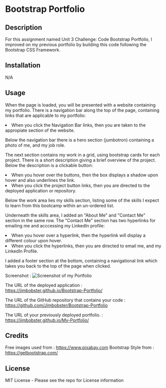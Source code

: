 # Bootstrap Portfolio

## Description
For this assignment named Unit 3 Challenge: Code Bootstrap Portfolio, I improved on my previous portfolio by building this code following the Bootstrap CSS Framework. 

## Installation
N/A

## Usage

When the page is loaded, you will be presented with a website containing my portfolio. There is a navigation bar along the top of the page, containing links that are applicable to my portfolio:

<li>When you click the Navigation Bar links, then you are taken to the appropiate section of the website.

Below the navigation bar there is a hero section (jumbotron) containing a photo of me, and my job role.

The next section contains my work in a grid, using bootstrap cards for each project. There is a short description giving a brief overview of the project. Below the description is a clickable button:

<li>When you hover over the buttons, then the box displays a shadow upon hover and also underlines the link.

<li>When you click the project button links, then you are directed to the deployed application or repository.

Below the work area lies my skills section, listing some of the skills I expect to learn from this bootcamp within an un-ordered list.

Underneath the skills area, I added an "About Me" and "Contact Me" section in the same row. The "Contact Me" section has two hyperlinks for emailing me and acccessing my LinkedIn profile:

<li>When you hover over a hyperlink, then the hyperlink will display a different colour upon hover.

<li>When you click the hyperlinks, then you are directed to email me, and my LinkedIn Profile.

I added a footer section at the bottom, containing a navigational link which takes you back to the top of the page when clicked.

Screenshot :
![Screenshot of my Portfolio](https://github.com/Jimbobster/Bootstrap-Portfolio/assets/146639118/2993a61b-b9e4-4034-9108-a921504afa4e)

The URL of the deployed application : https://jimbobster.github.io/Bootstrap-Portfolio/

The URL of the GitHub repository that contains your code : https://github.com/Jimbobster/Bootstrap-Portfolio

The URL of your previously deployed portfolio. : https://jimbobster.github.io/My-Portfolio/

## Credits
Free images used from : https://www.pixabay.com
Bootstrap Style from : https://getbootstrap.com/

## License
MIT License - Please see the repo for License information
